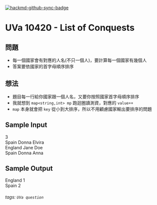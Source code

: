 [![hackmd-github-sync-badge](https://hackmd.io/NlNMN8vwTHW65uthUuL7gg/badge)](https://hackmd.io/NlNMN8vwTHW65uthUuL7gg)

# UVa 10420 - List of Conquests



## 問題
* 每一個國家會有對應的人名(不只一個人)，要計算每一個國家有幾個人
* 答案要依國家的首字母順序排序

## 想法
* 題目每一行給你國家跟一個人名，又要你按照國家首字母順序排序
* 我就想到 `map<string,int> mp` 跑迴圈讀測資，對應的 `value++`
* `map` 本身就會把 `key` 從小到大排序，所以不用顧慮國家輸出要排序的問題

## Sample Input
3  
Spain Donna Elvira  
England Jane Doe  
Spain Donna Anna  

## Sample Output
England 1  
Spain 2  

###### tags: `UVa question`